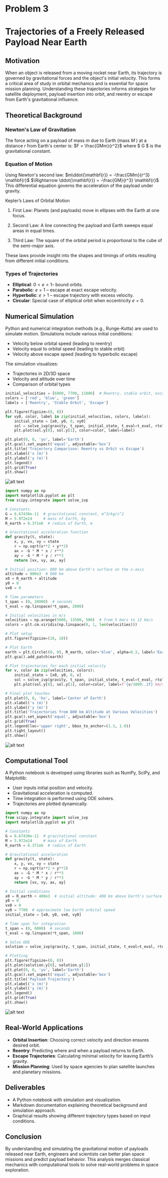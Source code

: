 # Problem 3
# Trajectories of a Freely Released Payload Near Earth

## Motivation

When an object is released from a moving rocket near Earth, its trajectory is governed by gravitational forces and the object's initial velocity. This forms a critical area of study in orbital mechanics and is essential for space mission planning. Understanding these trajectories informs strategies for satellite deployment, payload insertion into orbit, and reentry or escape from Earth's gravitational influence.


## Theoretical Background

### Newton's Law of Gravitation

The force acting on a payload of mass  $m$ due to Earth (mass   $M$ ) at a distance $r$ from Earth's center is:
$F = \frac{GMm}{r^2}$
where $ G $ is the gravitational constant.

### Equation of Motion

Using Newton's second law:
$m\ddot{\mathbf{r}} = -\frac{GMm}{r^3} \mathbf{r}$
$\Rightarrow \ddot{\mathbf{r}} = -\frac{GM}{r^3} \mathbf{r}$
This differential equation governs the acceleration of the payload under gravity.

Kepler’s Laws of Orbital Motion

1. First Law: Planets (and payloads) move in ellipses with the Earth at one focus.

2. Second Law: A line connecting the payload and Earth sweeps equal areas in equal times.

3. Third Law: The square of the orbital period is proportional to the cube of the semi-major axis.

These laws provide insight into the shapes and timings of orbits resulting from different initial conditions.
### Types of Trajectories

- **Elliptical**: $0 < e < 1$– bound orbits.
- **Parabolic**: $e = 1$ – escape at exact escape velocity.
- **Hyperbolic**: $e > 1$ – escape trajectory with excess velocity.
- **Circular**: Special case of elliptical orbit when eccentricity $e = 0$.

## Numerical Simulation

Python and numerical integration methods (e.g., Runge-Kutta) are used to simulate motion. Simulations include various initial conditions:
- Velocity below orbital speed (leading to reentry)
- Velocity equal to orbital speed (leading to stable orbit)
- Velocity above escape speed (leading to hyperbolic escape)

The simulation visualizes:
- Trajectories in 2D/3D space
- Velocity and altitude over time
- Comparison of orbital types

```python
initial_velocities = [6000, 7700, 11000]  # Reentry, stable orbit, escape trajectory
colors = ['red', 'blue', 'green']
labels = ['Reentry', 'Stable Orbit', 'Escape']

plt.figure(figsize=(8, 8))
for vy0, color, label in zip(initial_velocities, colors, labels):
    initial_state = [x0, y0, 0, vy0]
    sol = solve_ivp(gravity, t_span, initial_state, t_eval=t_eval, rtol=1e-8)
    plt.plot(sol.y[0], sol.y[1], color=color, label=label)

plt.plot(0, 0, 'yo', label='Earth')
plt.gca().set_aspect('equal', adjustable='box')
plt.title('Trajectory Comparison: Reentry vs Orbit vs Escape')
plt.xlabel('x (m)')
plt.ylabel('y (m)')
plt.legend()
plt.grid(True)
plt.show()
```
![alt text](Untitled-9.png)

```python
import numpy as np
import matplotlib.pyplot as plt
from scipy.integrate import solve_ivp

# Constants
G = 6.67430e-11  # gravitational constant, m^3/kg/s^2
M = 5.972e24     # mass of Earth, kg
R_earth = 6.371e6  # radius of Earth, m

# Gravitational acceleration function
def gravity(t, state):
    x, y, vx, vy = state
    r = np.sqrt(x**2 + y**2)
    ax = -G * M * x / r**3
    ay = -G * M * y / r**3
    return [vx, vy, ax, ay]

# Initial position: 800 km above Earth's surface on the x-axis
altitude = 800e3  # 800 km
x0 = R_earth + altitude
y0 = 0
vx0 = 0

# Time parameters
t_span = (0, 20000)  # seconds
t_eval = np.linspace(*t_span, 2000)

# Initial velocities in m/s
velocities = np.arange(5000, 13500, 500)  # from 5 km/s to 13 km/s
colors = plt.cm.viridis(np.linspace(0, 1, len(velocities)))

# Plot setup
plt.figure(figsize=(10, 10))

# Plot Earth
earth = plt.Circle((0, 0), R_earth, color='blue', alpha=0.3, label='Earth')
plt.gca().add_patch(earth)

# Plot trajectories for each initial velocity
for v, color in zip(velocities, colors):
    initial_state = [x0, y0, 0, v]
    sol = solve_ivp(gravity, t_span, initial_state, t_eval=t_eval, rtol=1e-8)
    plt.plot(sol.y[0], sol.y[1], color=color, label=f'{v/1000:.1f} km/s')

# Final plot touches
plt.plot(0, 0, 'ko', label='Center of Earth')
plt.xlabel('x (m)')
plt.ylabel('y (m)')
plt.title('Trajectories from 800 km Altitude at Various Velocities')
plt.gca().set_aspect('equal', adjustable='box')
plt.grid(True)
plt.legend(loc='upper right', bbox_to_anchor=(1.3, 1.0))
plt.tight_layout()
plt.show()
```
![alt text](Untitled-10.png)

## Computational Tool

A Python notebook is developed using libraries such as NumPy, SciPy, and Matplotlib:

- User inputs initial position and velocity.
- Gravitational acceleration is computed.
- Time integration is performed using ODE solvers.
- Trajectories are plotted dynamically.

```python
import numpy as np
from scipy.integrate import solve_ivp
import matplotlib.pyplot as plt

# Constants
G = 6.67430e-11  # gravitational constant
M = 5.972e24     # mass of Earth
R_earth = 6.371e6  # radius of Earth

# Gravitational acceleration
def gravity(t, state):
    x, y, vx, vy = state
    r = np.sqrt(x**2 + y**2)
    ax = -G * M * x / r**3
    ay = -G * M * y / r**3
    return [vx, vy, ax, ay]

# Initial conditions
x0 = R_earth + 400e3  # initial altitude: 400 km above Earth's surface
y0 = 0
vx0 = 0
vy0 = 7700  # approximate low Earth orbital speed
initial_state = [x0, y0, vx0, vy0]

# Time span for integration
t_span = (0, 6000)  # seconds
t_eval = np.linspace(*t_span, 1000)

# Solve ODE
solution = solve_ivp(gravity, t_span, initial_state, t_eval=t_eval, rtol=1e-8)

# Plotting
plt.figure(figsize=(8, 8))
plt.plot(solution.y[0], solution.y[1])
plt.plot(0, 0, 'yo', label='Earth')
plt.gca().set_aspect('equal', adjustable='box')
plt.title('Payload Trajectory')
plt.xlabel('x (m)')
plt.ylabel('y (m)')
plt.legend()
plt.grid(True)
plt.show()
```
![alt text](Untitled-8.png)

## Real-World Applications

- **Orbital Insertion**: Choosing correct velocity and direction ensures desired orbit.
- **Reentry**: Predicting where and when a payload returns to Earth.
- **Escape Trajectories**: Calculating minimal velocity for leaving Earth’s gravity.
- **Mission Planning**: Used by space agencies to plan satellite launches and planetary missions.

## Deliverables

- A Python notebook with simulation and visualization.
- Markdown documentation explaining theoretical background and simulation approach.
- Graphical results showing different trajectory types based on input conditions.

## Conclusion

By understanding and simulating the gravitational motion of payloads released near Earth, engineers and scientists can better plan space missions and predict payload behavior. This analysis merges classical mechanics with computational tools to solve real-world problems in space exploration.

